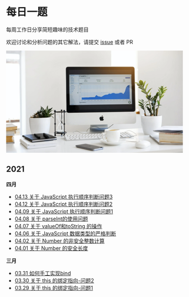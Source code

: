 # 每日一题

每周工作日分享简短趣味的技术题目

欢迎讨论和分析问题的其它解法，请提交 [issue](https://github.com/live-learn/f2e/issues) 或者 PR

<img src="./image/pic.png" width="480" />

## 2021

**四月**
- [04.13 关于 JavaScript 执行顺序判断问题3](./docs/2021/04/13.md)
- [04.12 关于 JavaScript 执行顺序判断问题2](./docs/2021/04/12.md)
- [04.09 关于 JavaScript 执行顺序判断问题1](./docs/2021/04/09.md)
- [04.08 关于 parseInt的使用问题](./docs/2021/04/08.md)
- [04.07 关于 valueOf和toString 的操作](./docs/2021/04/07.md)
- [04.06 关于 JavaScript 数据类型的严格判断](./docs/2021/04/06.md)
- [04.02 关于 Number 的非安全整数计算](./docs/2021/04/02.md)
- [04.01 关于 Number 的安全长度](./docs/2021/04/01.md)

**三月**
- [03.31 如何手工实现bind](./docs/2021/03/31.md)
- [03.30 关于 this 的绑定指向-问题2](docs/2021/03/30.md)
- [03.29 关于 this 的绑定指向-问题1](docs/2021/03/29.md)



